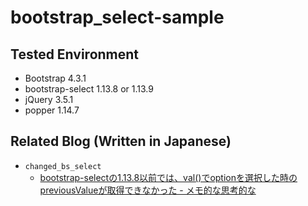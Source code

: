 # bootstrap_select-sample

## Tested Environment

- Bootstrap 4.3.1
- bootstrap-select 1.13.8 or 1.13.9
- jQuery 3.5.1
- popper 1.14.7

## Related Blog (Written in Japanese)

- `changed_bs_select`
  - [bootstrap-selectの1.13.8以前では、val()でoptionを選択した時のpreviousValueが取得できなかった - メモ的な思考的な](https://thinkami.hatenablog.com/entry/2020/11/23/135908)